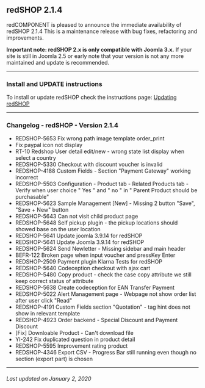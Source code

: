 ## redSHOP 2.1.4
redCOMPONENT is pleased to announce the immediate availability of redSHOP 2.1.4 This is a maintenance release with bug fixes, refactoring and improvements.

<b>Important note: redSHOP 2.x is only compatible with Joomla 3.x.</b> If your site is still in Joomla 2.5 or early note that your version is not any more maintained and update is recommended.

<hr>

### Install and UPDATE instructions
To install or update redSHOP check the instructions page: [Updating redSHOP](chapters/getting-started-general/updating-redshop.md)

<hr>

### Changelog - redSHOP - Version 2.1.4

<ul> 
<li>REDSHOP-5653 Fix wrong path image template order_print
<li>Fix paypal icon not display
<li>RT-10 Redshop User detail edit/new - wrong state list display when select a country
<li>REDSHOP-5330 Checkout with discount voucher is invalid
<li>REDSHOP-4188 Custom Fields - Section "Payment Gateway" working incorrect
<li>REDSHOP-5503 Configuration - Product tab - Related Products tab - Verify when user choice " Yes " and " no " in " Parent Product should be purchasable"
<li>REDSHOP-5623 Sample Management [New] - Missing 2 button "Save", "Save + New" button
<li>REDSHOP-5643 Can not visit child product page
<li>REDSHOP-5648 Self pickup plugin - the pickup locations should showed base on the user location
<li>REDSHOP-5641 Update joomla 3.9.14 for redSHOP
<li>REDSHOP-5641 Update Joomla 3.9.14 for redSHOP
<li>REDSHOP-5624 Send Newletter - Missing sidebar and main header
<li>BEFR-122 Broken page when input voucher and pressKey Enter
<li>REDSHOP-2509 Payment plugin Klarna Tests for redSHOP
<li>REDSHOP-5640 Codeception checkout with ajax cart
<li>REDSHOP-5480 Copy product - check the case copy attribute we still keep correct status of attribute
<li>REDSHOP-5638 Create codeception for EAN Transfer Payment
<li>REDSHOP-5022 Alert Management page - Webpage not show order list after user click "Read"
<li>REDSHOP-4191 Custom Fields section "Quotation" - tag hint does not show in relevant template
<li>REDSHOP-4923 Order backend - Special Discount and Payment Discount
<li>[Fix] Downloable Product - Can't download file
<li>YI-242 Fix duplicated question in product detail
<li>REDSHOP-5595 Improvement rating product
<li>REDSHOP-4346 Export CSV - Progress Bar still running even though no section (export part) is chosen
</ul>

<hr>

<h6>Last updated on January 2, 2020</h6>